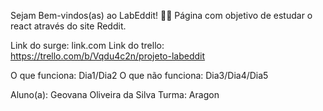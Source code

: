 Sejam Bem-vindos(as) ao LabEddit! 🐱‍🚀
Página com objetivo de estudar o react através do site Reddit.

Link do surge: link.com
Link do trello: https://trello.com/b/Vqdu4c2n/projeto-labeddit

O que funciona: Dia1/Dia2
O que não funciona: Dia3/Dia4/Dia5

Aluno(a): Geovana Oliveira da Silva
Turma: Aragon
